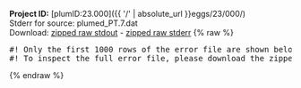 **Project ID:** [plumID:23.000]({{ '/' | absolute_url }}eggs/23/000/)  
Stderr for source:  plumed_PT.7.dat   
Download: [zipped raw stdout](plumed_PT.7.dat.plumed.stdout.txt.zip) - [zipped raw stderr](plumed_PT.7.dat.plumed.stderr.txt.zip) 
{% raw %}
<pre>
#! Only the first 1000 rows of the error file are shown below
#! To inspect the full error file, please download the zipped raw stderr file above
</pre>
{% endraw %}
